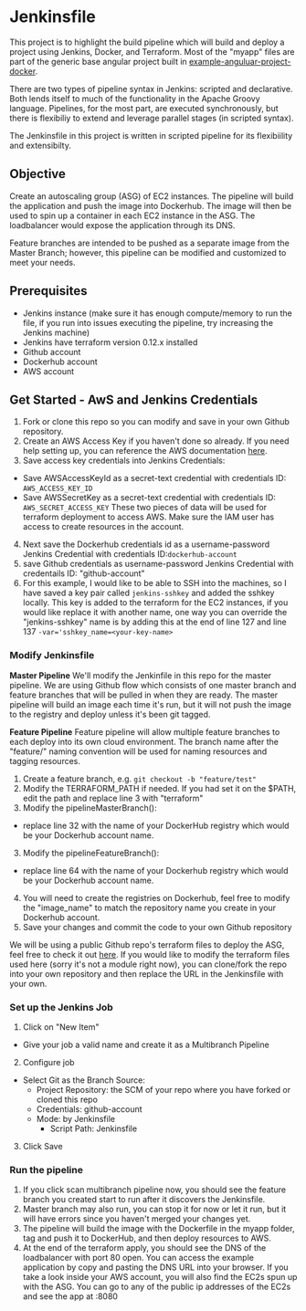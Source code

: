 # Jenkinsfile

This project is to highlight the build pipeline which will build and deploy a project using Jenkins, Docker, and Terraform. Most of the "myapp" files are part of the generic base angular project built in [example-anguluar-project-docker](https://github.com/DimsumPanda/example-angular-project-docker).

There are two types of pipeline syntax in Jenkins: scripted and declarative. Both lends itself to much of the functionality in the Apache Groovy language. Pipelines, for the most part, are executed synchronously, but there is flexibiliy to extend and leverage parallel stages (in scripted syntax).

The Jenkinsfile in this project is written in scripted pipeline for its flexibiility and extensibilty. 

## Objective
Create an autoscaling group (ASG) of EC2 instances. The pipeline will build the application and push the image into Dockerhub. The image will then be used to spin up a container in each EC2 instance in the ASG. The loadbalancer would expose the application through its DNS.

Feature branches are intended to be pushed as a separate image from the Master Branch; however, this pipeline can be modified and customized to meet your needs.

## Prerequisites
- Jenkins instance (make sure it has enough compute/memory to run the file, if you run into issues executing the pipeline, try increasing the Jenkins machine)
- Jenkins have terraform version 0.12.x installed
- Github account
- Dockerhub account
- AWS account

## Get Started - AwS and Jenkins Credentials
1. Fork or clone this repo so you can modify and save in your own Github repository.
2. Create an AWS Access Key if you haven't done so already. If you need help setting up, you can reference the AWS documentation [here](https://docs.aws.amazon.com/IAM/latest/UserGuide/id_credentials_access-keys.html).
3. Save access key credentials into Jenkins Credentials:
- Save AWSAccessKeyId as a secret-text credential with credentials ID: `AWS_ACCESS_KEY_ID`
- Save AWSSecretKey as a secret-text credential with credentials ID: `AWS_SECRET_ACCESS_KEY`
These two pieces of data will be used for terraform deployment to access AWS. Make sure the IAM user has access to create resources in the account.
4. Next save the Dockerhub credentials id as a username-password Jenkins Credential with credentials ID:`dockerhub-account`
5. save Github credentials as username-password Jenkins Credential with credentails ID: "github-account" 
6. For this example, I would like to be able to SSH into the machines, so I have saved a key pair called `jenkins-sshkey` and added the sshkey locally. This key is added to the terraform for the EC2 instances, if you would like replace it with another name, one way you can override the "jenkins-sshkey" name is by adding this at the end of line 127 and line 137 `-var='sshkey_name=<your-key-name>` 

### Modify Jenkinsfile
**Master Pipeline**
We'll modify the Jenkinfile in this repo for the master pipeline. We are using Github flow which consists of one master branch and feature branches that will be pulled in when they are ready.
The master pipeline will build an image each time it's run, but it will not push the image to the registry and deploy unless it's been git tagged.

**Feature Pipeline**
Feature pipeline will allow multiple feature branches to each deploy into its own cloud environment. The branch name after the "feature/" naming convention will be used for naming resources and tagging resources.

1. Create a feature branch, e.g. `git checkout -b "feature/test"`
2. Modify the TERRAFORM_PATH if needed. If you had set it on the $PATH, edit the path and replace line 3 with "terraform"
2. Modify the pipelineMasterBranch():
- replace line 32 with the name of your DockerHub registry which would be your Dockerhub account name.
3. Modify the pipelineFeatureBranch():
- replace line 64 with the name of your Dockerhub registry which would be your Dockerhub account name.
4. You will need to create the registries on Dockerhub, feel free to modify the "image_name" to match the repository name you create in your Dockerhub account.
5. Save your changes and commit the code to your own Github repository

We will be using a public Github repo's terraform files to deploy the ASG, feel free to check it out [here](https://github.com/DimsumPanda/example-angular-project-deploy.git). If you would like to modify the terraform files used here (sorry it's not a module right now), you can clone/fork the repo into your own repository and then replace the URL in the Jenkinsfile with your own.

### Set up the Jenkins Job
1. Click on "New Item"
- Give your job a valid name and create it as a Multibranch Pipeline
2. Configure job
- Select Git as the Branch Source:
    - Project Repository: the SCM of your repo where you have forked or cloned this repo
    - Credentials: github-account
    - Mode: by Jenkinsfile
        - Script Path: Jenkinsfile
3. Click Save

### Run the pipeline
1. If you click scan multibranch pipeline now, you should see the feature branch you created start to run after it discovers the Jenkinsfile.
2. Master branch may also run, you can stop it for now or let it run, but it will have errors since you haven't merged your changes yet.
3. The pipeline will build the image with the Dockerfile in the myapp folder, tag and push it to DockerHub, and then deploy resources to AWS.
4. At the end of the terraform apply, you should see the DNS of the loadbalancer with port 80 open. You can access the example application by copy and pasting the DNS URL into your browser. If you take a look inside your AWS account, you will also find the EC2s spun up with the ASG. You can go to any of the public ip addresses of the EC2s and see the app at <ip-address>:8080
